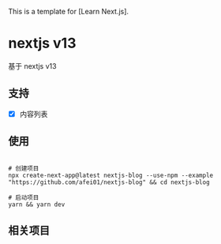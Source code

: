 This is a template for [Learn Next.js].

# nextjs v13

基于 nextjs v13

## 支持

- [x] 内容列表

## 使用

```shell

# 创建项目
npx create-next-app@latest nextjs-blog --use-npm --example "https://github.com/afei01/nextjs-blog" && cd nextjs-blog

# 启动项目
yarn && yarn dev

```

## 相关项目
